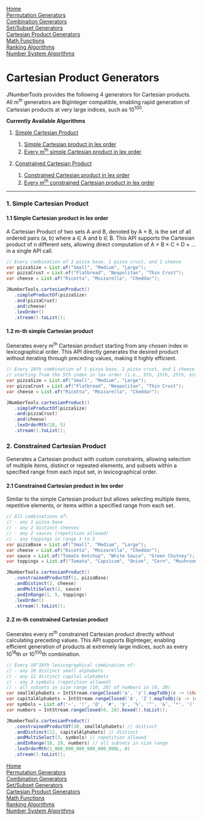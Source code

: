[Home](../../README.md)
</br>[Permutation Generators](../permutations/README.md)
</br>[Combination Generators](../combinations/README.md)
</br>[Set/Subset Generators](../sets/README.md)
</br>[Cartesian Product Generators](../products/README.md)
</br>[Math Functions](../calculator/README.md)
</br>[Ranking Algorithms](../ranking/README.md)
</br>[Number System Algorithms](../numbersystem/README.md)

# Cartesian Product Generators

JNumberTools provides the following 4 generators for Cartesian products. All m<sup>th</sup> generators are BigInteger compatible, enabling rapid generation of Cartesian products at very large indices, such as 10<sup>100</sup>.

**Currently Available Algorithms**

1. [Simple Cartesian Product](#1-simple-cartesian-product)
   1. [Simple Cartesian product in lex order](#11-simple-cartesian-product-in-lex-order)
   2. [Every m<sup>th</sup> simple Cartesian product in lex order](#12-m-th-simple-cartesian-product)

2. [Constrained Cartesian Product](#2-constrained-cartesian-product)
   1. [Constrained Cartesian product in lex order](#21-constrained-cartesian-product-in-lex-order)
   2. [Every m<sup>th</sup> constrained Cartesian product in lex order](#22-m-th-constrained-cartesian-product)

---

### 1. Simple Cartesian Product

#### 1.1 Simple Cartesian product in lex order

A Cartesian Product of two sets A and B, denoted by A × B, is the set of all ordered pairs (a, b) where a ∈ A and b ∈ B. This API supports the Cartesian product of n different sets, allowing direct computation of A × B × C × D × ... in a single API call.

```java
// Every combination of 1 pizza base, 1 pizza crust, and 1 cheese
var pizzaSize = List.of("Small", "Medium", "Large");
var pizzaCrust = List.of("Flatbread", "Neapolitan", "Thin Crust");
var cheese = List.of("Ricotta", "Mozzarella", "Cheddar");

JNumberTools.cartesianProduct()
   .simpleProductOf(pizzaSize)
   .and(pizzaCrust)
   .and(cheese)
   .lexOrder()
   .stream().toList();
```

#### 1.2 m-th simple Cartesian product

Generates every m<sup>th</sup> Cartesian product starting from any chosen index in lexicographical order. This API directly generates the desired product without iterating through preceding values, making it highly efficient.

```java
// Every 10th combination of 1 pizza base, 1 pizza crust, and 1 cheese
// starting from the 5th index in lex order (i.e., 5th, 15th, 25th, etc.)
var pizzaSize = List.of("Small", "Medium", "Large");
var pizzaCrust = List.of("Flatbread", "Neapolitan", "Thin Crust");
var cheese = List.of("Ricotta", "Mozzarella", "Cheddar");

JNumberTools.cartesianProduct()
   .simpleProductOf(pizzaSize)
   .and(pizzaCrust)
   .and(cheese)
   .lexOrderMth(10, 5)
   .stream().toList();
```

### 2. Constrained Cartesian Product

Generates a Cartesian product with custom constraints, allowing selection of multiple items, distinct or repeated elements, and subsets within a specified range from each input set, in lexicographical order.

#### 2.1 Constrained Cartesian product in lex order

Similar to the simple Cartesian product but allows selecting multiple items, repetitive elements, or items within a specified range from each set.

```java
// All combinations of:
// - any 1 pizza base
// - any 2 distinct cheeses
// - any 2 sauces (repetition allowed)
// - any toppings in range 1 to 5
var pizzaBase = List.of("Small", "Medium", "Large");
var cheese = List.of("Ricotta", "Mozzarella", "Cheddar");
var sauce = List.of("Tomato Ketchup", "White Sauce", "Green Chutney");
var toppings = List.of("Tomato", "Capsicum", "Onion", "Corn", "Mushroom");

JNumberTools.cartesianProduct()
   .constrainedProductOf(1, pizzaBase)
   .andDistinct(2, cheese)
   .andMultiSelect(2, sauce)
   .andInRange(1, 5, toppings)
   .lexOrder()
   .stream().toList();
```

#### 2.2 m-th constrained Cartesian product

Generates every m<sup>th</sup> constrained Cartesian product directly without calculating preceding values. This API supports BigInteger, enabling efficient generation of products at extremely large indices, such as every 10<sup>18</sup>th or 10<sup>100</sup>th combination.

```java
// Every 10^18th lexicographical combination of:
// - any 10 distinct small alphabets
// - any 12 distinct capital alphabets
// - any 3 symbols (repetition allowed)
// - all subsets in size range [10, 20] of numbers in [0, 20)
var smallAlphabets = IntStream.rangeClosed('a', 'z').mapToObj(c -> (char) c).toList();
var capitalAlphabets = IntStream.rangeClosed('A', 'Z').mapToObj(c -> (char) c).toList();
var symbols = List.of('~', '!', '@', '#', '$', '%', '^', '&', '*', '(', ')');
var numbers = IntStream.rangeClosed(0, 20).boxed().toList();

JNumberTools.cartesianProduct()
   .constrainedProductOf(10, smallAlphabets) // distinct
   .andDistinct(12, capitalAlphabets) // distinct
   .andMultiSelect(3, symbols) // repetition allowed
   .andInRange(10, 20, numbers) // all subsets in size range
   .lexOrderMth(1_000_000_000_000_000_000L, 0)
   .stream().toList();
```
[Home](../../README.md)
</br>[Permutation Generators](../permutations/README.md)
</br>[Combination Generators](../combinations/README.md)
</br>[Set/Subset Generators](../sets/README.md)
</br>[Cartesian Product Generators](../products/README.md)
</br>[Math Functions](../calculator/README.md)
</br>[Ranking Algorithms](../ranking/README.md)
</br>[Number System Algorithms](../numbersystem/README.md)